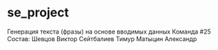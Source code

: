 # se_project
Генерация текста (фразы) на основе вводимых данных
Команда #25 
Состав: 
Шевцов Виктор 
Сейтбалиев Тимур
Матыцин Александр 
